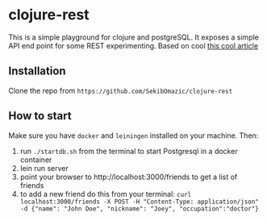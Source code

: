 # clojure-rest

This is a simple playground for clojure and postgreSQL. It exposes a simple API end point for some REST experimenting. Based on cool [this cool article](https://itnext.io/getting-started-with-clojure-e8f207ff8eab)


## Installation

Clone the repo from `https://github.com/SekibOmazic/clojure-rest`


## How to start

Make sure you have `docker` and `leiningen` installed on your machine. Then:

1. run `./startdb.sh` from the terminal to start Postgresql in a docker container
2. lein run server
3. point your browser to http://localhost:3000/friends to get a list of friends
4. to add a new friend do this from your terminal: `curl localhost:3000/friends -X POST -H "Content-Type: application/json" -d {"name": "John Doe", "nickname": "Joey", "occupation":"doctor"}`


